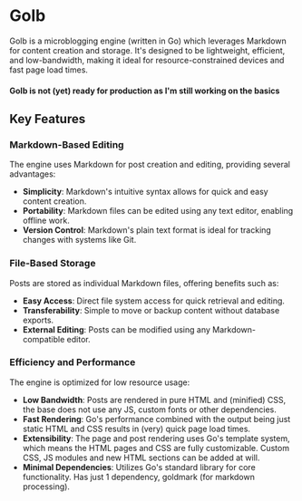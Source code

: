 # Golb

Golb is a microblogging engine (written in Go) which leverages Markdown for content creation and storage. It's designed to be lightweight, efficient, and low-bandwidth, making it ideal for resource-constrained devices and fast page load times.

#### Golb is not (yet) ready for production as I'm still working on the basics

## Key Features

### Markdown-Based Editing

The engine uses Markdown for post creation and editing, providing several advantages:

- **Simplicity**: Markdown's intuitive syntax allows for quick and easy content creation.
- **Portability**: Markdown files can be edited using any text editor, enabling offline work.
- **Version Control**: Markdown's plain text format is ideal for tracking changes with systems like Git.

### File-Based Storage

Posts are stored as individual Markdown files, offering benefits such as:

- **Easy Access**: Direct file system access for quick retrieval and editing.
- **Transferability**: Simple to move or backup content without database exports.
- **External Editing**: Posts can be modified using any Markdown-compatible editor.

### Efficiency and Performance

The engine is optimized for low resource usage:

- **Low Bandwidth**: Posts are rendered in pure HTML and (minified) CSS, the base does not use any JS, custom fonts or other dependencies.
- **Fast Rendering**: Go's performance combined with the output being just static HTML and CSS results in (very) quick page load times.
- **Extensibility**: The page and post rendering uses Go's template system, which means the HTML pages and CSS are fully customizable. Custom CSS, JS modules and new HTML sections can be added at will.
- **Minimal Dependencies**: Utilizes Go's standard library for core functionality. Has just 1 dependency, goldmark (for markdown processing).
